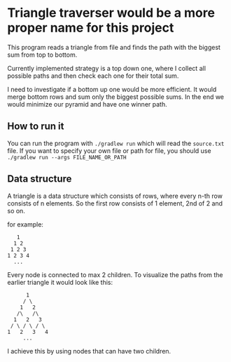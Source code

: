 # Triangle traverser would be a more proper name for this project

This program reads a triangle from file and finds the path with the biggest sum from top to bottom.

Currently implemented strategy is a top down one, where I collect all possible paths and then check each one for their total sum.

I need to investigate if a bottom up one would be more efficient.
It would merge bottom rows and sum only the biggest possible sums. In the end we would minimize our pyramid and have one winner path.

## How to run it
You can run the program with `./gradlew run` which will read the `source.txt` file. 
If you want to specify your own file or path for file, you should use `./gradlew run --args FILE_NAME_OR_PATH`

## Data structure
A triangle is a data structure which consists of rows, where every n-th row consists of n elements.
So the first row consists of 1 element, 2nd of 2 and so on.

for example:

       1
      1 2
     1 2 3
    1 2 3 4
      ...

Every node is connected to max 2 children. To visualize the paths from the earlier triangle it would look like this:
    
          1
         / \
        1   2
       /\   /\
      1   2   3
     / \ / \ / \
    1   2   3   4
         ...
I achieve this by using nodes that can have two children.
